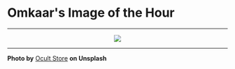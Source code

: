 # Omkaar's Image of the Hour

---

<div align="center">

<a href="https://unsplash.com/photos/a-table-topped-with-a-phone-and-a-cup-of-coffee-S2LYSJoAjnU">
  <img src="https://images.unsplash.com/photo-1689757762690-2f09ec1b7228?crop=entropy&cs=tinysrgb&fit=max&fm=jpg&ixid=M3w3NjA2Nzh8MHwxfHJhbmRvbXx8fHx8fHx8fDE3NTExNTE2MDB8&ixlib=rb-4.1.0&q=80&w=1080" style="max-width:100%; height:auto;">
</a>



</div>

---

**Photo by** [Ocult Store](https://unsplash.com/@ocultstore) **on Unsplash**

